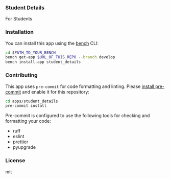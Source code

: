 ### Student Details

For Students

### Installation

You can install this app using the [bench](https://github.com/frappe/bench) CLI:

```bash
cd $PATH_TO_YOUR_BENCH
bench get-app $URL_OF_THIS_REPO --branch develop
bench install-app student_details
```

### Contributing

This app uses `pre-commit` for code formatting and linting. Please [install pre-commit](https://pre-commit.com/#installation) and enable it for this repository:

```bash
cd apps/student_details
pre-commit install
```

Pre-commit is configured to use the following tools for checking and formatting your code:

- ruff
- eslint
- prettier
- pyupgrade

### License

mit
